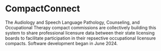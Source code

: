 
# CompactConnect

The Audiology and Speech Language Pathology, Counseling, and Occupational Therapy compact commissions are collectively building this system to share professional licensure data between their state licensing boards to facilitate participation in their repsective occupational licensure compacts. Software development began in June 2024.

